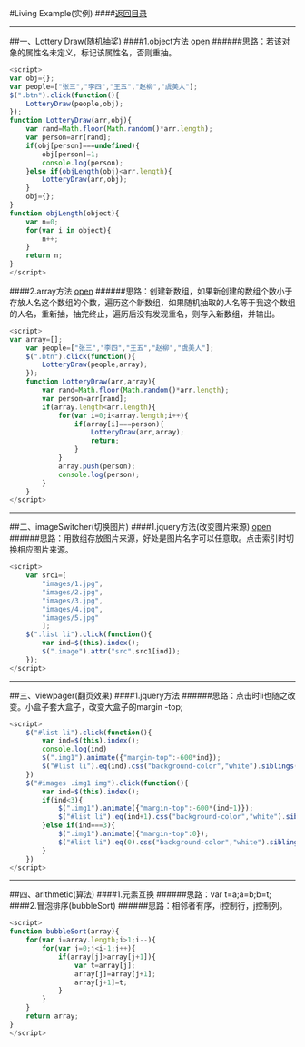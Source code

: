 #Living Example(实例)
####[返回目录](https://github.com/huojunhui/living-example)
***
##一、Lottery Draw(随机抽奖)
####1.object方法
[open](../exercise/1-lottery-draw1.html)
######思路：若该对象的属性名未定义，标记该属性名，否则重抽。
```javascript
<script>
var obj={};
var people=["张三","李四","王五","赵柳","虞美人"];
$(".btn").click(function(){
    LotteryDraw(people,obj);
});
function LotteryDraw(arr,obj){              
    var rand=Math.floor(Math.random()*arr.length);
    var person=arr[rand];
    if(obj[person]===undefined){
        obj[person]=1;
        console.log(person);
    }else if(objLength(obj)<arr.length){
        LotteryDraw(arr,obj);
    }
    obj={};
}
function objLength(object){
    var n=0;
    for(var i in object){
        n++;
    }
    return n;
}
</script>
```
####2.array方法
[open](../exercise/1-lottery-draw2.html)
######思路：创建新数组，如果新创建的数组个数小于存放人名这个数组的个数，遍历这个新数组，如果随机抽取的人名等于我这个数组的人名，重新抽，抽完终止，遍历后没有发现重名，则存入新数组，并输出。
```javascript
<script>
var array=[];
    var people=["张三","李四","王五","赵柳","虞美人"];
    $(".btn").click(function(){
        LotteryDraw(people,array);
    });
    function LotteryDraw(arr,array){                
        var rand=Math.floor(Math.random()*arr.length);
        var person=arr[rand];
        if(array.length<arr.length){
            for(var i=0;i<array.length;i++){
                if(array[i]===person){
                    LotteryDraw(arr,array);
                    return;
                }
            }
            array.push(person);
            console.log(person);            
        }
    }
</script>
```
***
##二、imageSwitcher(切换图片)
####1.jquery方法(改变图片来源)
[open](../exercise/imageSwitcher.html)
######思路：用数组存放图片来源，好处是图片名字可以任意取。点击索引时切换相应图片来源。
```javascript
<script>
    var src1=[
        "images/1.jpg",
        "images/2.jpg",
        "images/3.jpg",
        "images/4.jpg",
        "images/5.jpg"
        ];
    $(".list li").click(function(){
        var ind=$(this).index();
        $(".image").attr("src",src1[ind]);
    });
</script>
```
***
##三、viewpager(翻页效果)
####1.jquery方法
######思路：点击时li也随之改变。小盒子套大盒子，改变大盒子的margin   -top;
```javascript
<script>
    $("#list li").click(function(){
        var ind=$(this).index();
        console.log(ind)
        $(".img1").animate({"margin-top":-600*ind});
        $("#list li").eq(ind).css("background-color","white").siblings().css("background-color","red");
    })
    $("#images .img1 img").click(function(){
        var ind=$(this).index();
        if(ind<3){
            $(".img1").animate({"margin-top":-600*(ind+1)});
            $("#list li").eq(ind+1).css("background-color","white").siblings().css("background-color","red");
        }else if(ind===3){
            $(".img1").animate({"margin-top":0});
            $("#list li").eq(0).css("background-color","white").siblings().css("background-color","red");
        }     
    })
</script>  
```
***
##四、arithmetic(算法)
####1.元素互换
######思路：var t=a;a=b;b=t;
####2.冒泡排序(bubbleSort)
######思路：相邻者有序，i控制行，j控制列。
```javascript
<script>
function bubbleSort(array){
    for(var i=array.length;i>1;i--){
        for(var j=0;j<i-1;j++){
            if(array[j]>array[j+1]){
                var t=array[j];
                array[j]=array[j+1];
                array[j+1]=t;
            }
        }
    } 
    return array;
}
</script>
```